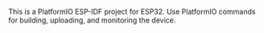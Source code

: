 <!-- Use this file to provide workspace-specific custom instructions to Copilot. For more details, visit https://code.visualstudio.com/docs/copilot/copilot-customization#_use-a-githubcopilotinstructionsmd-file -->

This is a PlatformIO ESP-IDF project for ESP32. Use PlatformIO commands for building, uploading, and monitoring the device.
